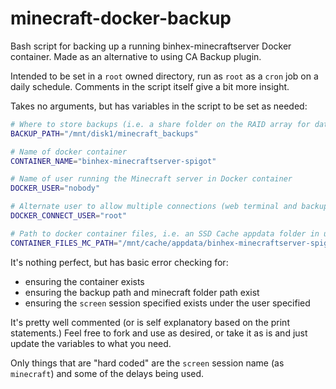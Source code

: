 # minecraft-docker-backup

Bash script for backing up a running binhex-minecraftserver Docker container. Made as an alternative to using CA Backup plugin.

Intended to be set in a `root` owned directory, run as `root` as a `cron` job on a daily schedule. Comments in the script itself give a bit more insight.

Takes no arguments, but has variables in the script to be set as needed:

```bash
# Where to store backups (i.e. a share folder on the RAID array for data redundancy)
BACKUP_PATH="/mnt/disk1/minecraft_backups"

# Name of docker container
CONTAINER_NAME="binhex-minecraftserver-spigot"

# Name of user running the Minecraft server in Docker container
DOCKER_USER="nobody"

# Alternate user to allow multiple connections (web terminal and backup messages at same time)
DOCKER_CONNECT_USER="root" 

# Path to docker container files, i.e. an SSD Cache appdata folder in unRAID
CONTAINER_FILES_MC_PATH="/mnt/cache/appdata/binhex-minecraftserver-spigot"
```

It's nothing perfect, but has basic error checking for:

- ensuring the container exists
- ensuring the backup path and minecraft folder path exist
- ensuring the `screen` session specified exists under the user specified

It's pretty well commented (or is self explanatory based on the print statements.) Feel free to fork and use as desired, or take it as is and just update the variables to what you need.

Only things that are "hard coded" are the `screen` session name (as `minecraft`) and some of the delays being used.
